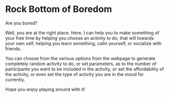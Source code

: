 # Rock Bottom of Boredom
Are you bored?

Well, you are at the right place. Here, I can help you to make something of your free time by
helping you choose an activity to do, that will towards your own self, helping you learn something,
calm yourself, or socialize with friends.

You can choose from the various options from the webpage to generate completely random activity to
do, or set parameters, as to the number of participants you want to be included in the activity, or
set the affordability of the activity, or even set the type of activity you are in the mood for
currently.

Hope you enjoy playing around with it!